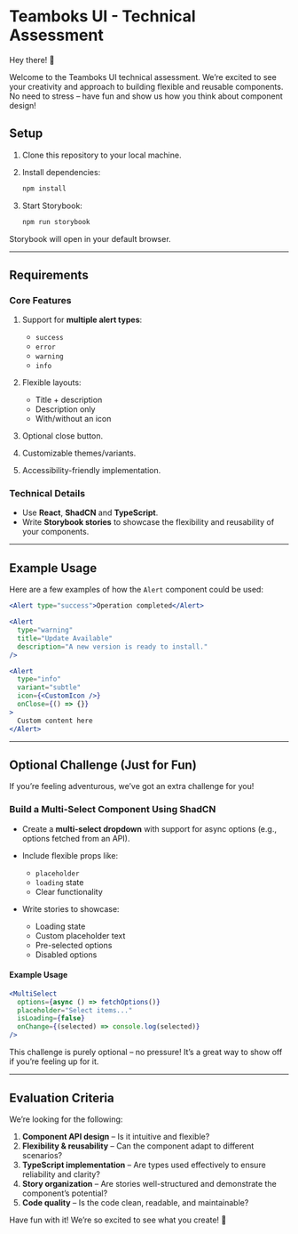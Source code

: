 # Teamboks UI - Technical Assessment  

Hey there! 👋  

Welcome to the Teamboks UI technical assessment. We’re excited to see your creativity and approach to building flexible and reusable components. No need to stress – have fun and show us how you think about component design!  

## Setup  

1. Clone this repository to your local machine.  
2. Install dependencies:  

   ```bash
   npm install
   ```  

3. Start Storybook:  

   ```bash
   npm run storybook
   ```  

Storybook will open in your default browser.  

---

## Requirements  

### Core Features  

1. Support for **multiple alert types**:  
   - `success`  
   - `error`  
   - `warning`  
   - `info`  

2. Flexible layouts:  
   - Title + description  
   - Description only  
   - With/without an icon  

3. Optional close button.  
4. Customizable themes/variants.  
5. Accessibility-friendly implementation.  

### Technical Details  

- Use **React**, **ShadCN** and **TypeScript**.  
- Write **Storybook stories** to showcase the flexibility and reusability of your components.  

---

## Example Usage  

Here are a few examples of how the `Alert` component could be used:  

```jsx
<Alert type="success">Operation completed</Alert>  

<Alert  
  type="warning"  
  title="Update Available"  
  description="A new version is ready to install."  
/>  

<Alert  
  type="info"  
  variant="subtle"  
  icon={<CustomIcon />}  
  onClose={() => {}}  
>  
  Custom content here  
</Alert>
```

---

## Optional Challenge (Just for Fun)  

If you’re feeling adventurous, we’ve got an extra challenge for you!  

### Build a Multi-Select Component Using ShadCN  

- Create a **multi-select dropdown** with support for async options (e.g., options fetched from an API).  
- Include flexible props like:  
  - `placeholder`  
  - `loading` state  
  - Clear functionality  

- Write stories to showcase:  
  - Loading state
  - Custom placeholder text
  - Pre-selected options 
  - Disabled options

#### Example Usage  

```jsx
<MultiSelect  
  options={async () => fetchOptions()}  
  placeholder="Select items..."  
  isLoading={false}  
  onChange={(selected) => console.log(selected)}  
/>
```  

This challenge is purely optional – no pressure! It’s a great way to show off if you’re feeling up for it.  

---

## Evaluation Criteria  

We’re looking for the following:  

1. **Component API design** – Is it intuitive and flexible?  
2. **Flexibility & reusability** – Can the component adapt to different scenarios?  
3. **TypeScript implementation** – Are types used effectively to ensure reliability and clarity?  
4. **Story organization** – Are stories well-structured and demonstrate the component’s potential?  
5. **Code quality** – Is the code clean, readable, and maintainable?  

Have fun with it! We’re so excited to see what you create! 🚀

